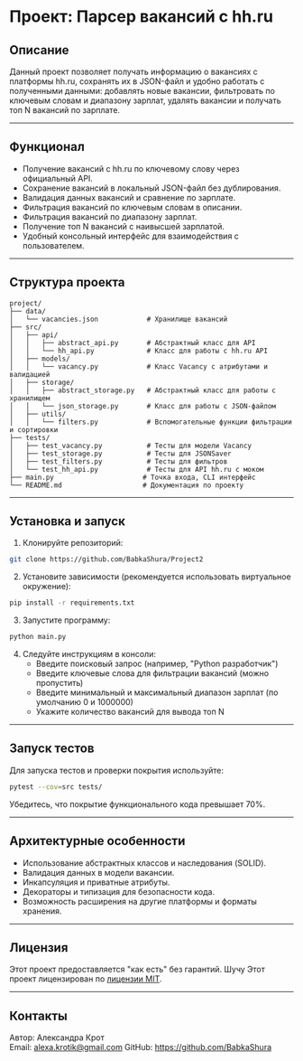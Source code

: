 # Проект: Парсер вакансий с hh.ru

## Описание
Данный проект позволяет получать информацию о вакансиях с платформы hh.ru, сохранять их в JSON-файл и удобно работать с полученными данными: добавлять новые вакансии, фильтровать по ключевым словам и диапазону зарплат, удалять вакансии и получать топ N вакансий по зарплате.

---

## Функционал

- Получение вакансий с hh.ru по ключевому слову через официальный API.
- Сохранение вакансий в локальный JSON-файл без дублирования.
- Валидация данных вакансий и сравнение по зарплате.
- Фильтрация вакансий по ключевым словам в описании.
- Фильтрация вакансий по диапазону зарплат.
- Получение топ N вакансий с наивысшей зарплатой.
- Удобный консольный интерфейс для взаимодействия с пользователем.

---

## Структура проекта

```
project/
├── data/
│   └── vacancies.json            # Хранилище вакансий
├── src/
│   ├── api/
│   │   ├── abstract_api.py       # Абстрактный класс для API
│   │   └── hh_api.py             # Класс для работы с hh.ru API
│   ├── models/
│   │   └── vacancy.py            # Класс Vacancy с атрибутами и валидацией
│   ├── storage/
│   │   ├── abstract_storage.py   # Абстрактный класс для работы с хранилищем
│   │   └── json_storage.py       # Класс для работы с JSON-файлом
│   ├── utils/
│   │   └── filters.py            # Вспомогательные функции фильтрации и сортировки
├── tests/
│   ├── test_vacancy.py           # Тесты для модели Vacancy
│   ├── test_storage.py           # Тесты для JSONSaver
│   ├── test_filters.py           # Тесты для фильтров
│   └── test_hh_api.py            # Тесты для API hh.ru с моком
├── main.py                      # Точка входа, CLI интерфейс
└── README.md                    # Документация по проекту
```

---

## Установка и запуск

1. Клонируйте репозиторий:
```bash
git clone https://github.com/BabkaShura/Project2
```

2. Установите зависимости (рекомендуется использовать виртуальное окружение):
```bash
pip install -r requirements.txt
```

3. Запустите программу:
```bash
python main.py
```

4. Следуйте инструкциям в консоли:  
   - Введите поисковый запрос (например, "Python разработчик")  
   - Введите ключевые слова для фильтрации вакансий (можно пропустить)  
   - Введите минимальный и максимальный диапазон зарплат (по умолчанию 0 и 1000000)  
   - Укажите количество вакансий для вывода топ N

---

## Запуск тестов

Для запуска тестов и проверки покрытия используйте:
```bash
pytest --cov=src tests/
```

Убедитесь, что покрытие функционального кода превышает 70%.

---

## Архитектурные особенности

- Использование абстрактных классов и наследования (SOLID).
- Валидация данных в модели вакансии.
- Инкапсуляция и приватные атрибуты.
- Декораторы и типизация для безопасности кода.
- Возможность расширения на другие платформы и форматы хранения.

---

## Лицензия

Этот проект предоставляется "как есть" без гарантий. Шучу
Этот проект лицензирован по [лицензии MIT](LICENSE).

---

## Контакты

Автор: Александра Крот  
Email: alexa.krotik@gmail.com 
GitHub: https://github.com/BabkaShura


